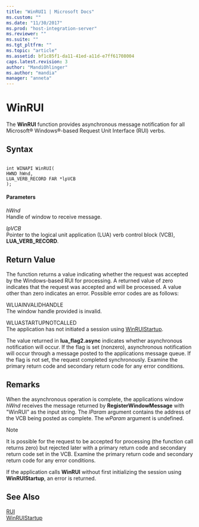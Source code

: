 ```yaml
---
title: "WinRUI1 | Microsoft Docs"
ms.custom: ""
ms.date: "11/30/2017"
ms.prod: "host-integration-server"
ms.reviewer: ""
ms.suite: ""
ms.tgt_pltfrm: ""
ms.topic: "article"
ms.assetid: bf1c85f1-da11-41ed-a11d-e7ff61708004
caps.latest.revision: 3
author: "MandiOhlinger"
ms.author: "mandia"
manager: "anneta"
---
```

# WinRUI
The **WinRUI** function provides asynchronous message notification for all Microsoft® Windows®-based Request Unit Interface (RUI) verbs.  
  
## Syntax  
  
```  
  
int WINAPI WinRUI(   
HWND hWnd,    
LUA_VERB_RECORD FAR *lpVCB  
);  
```  
  
#### Parameters  
 *hWnd*  
 Handle of window to receive message.  
  
 *lpVCB*  
 Pointer to the logical unit application (LUA) verb control block (VCB), **LUA_VERB_RECORD**.  
  
## Return Value  
 The function returns a value indicating whether the request was accepted by the Windows-based RUI for processing. A returned value of zero indicates that the request was accepted and will be processed. A value other than zero indicates an error. Possible error codes are as follows:  
  
 WLUAINVALIDHANDLE  
 The window handle provided is invalid.  
  
 WLUASTARTUPNOTCALLED  
 The application has not initiated a session using [WinRUIStartup](../core/winruistartup1.md).  
  
 The value returned in **lua_flag2.async** indicates whether asynchronous notification will occur. If the flag is set (nonzero), asynchronous notification will occur through a message posted to the applications message queue. If the flag is not set, the request completed synchronously. Examine the primary return code and secondary return code for any error conditions.  
  
## Remarks  
 When the asynchronous operation is complete, the applications window *hWnd* receives the message returned by **RegisterWindowMessage** with "WinRUI" as the input string. The *lParam* argument contains the address of the VCB being posted as complete. The *wParam* argument is undefined.  
  
> [!NOTE]
>  It is possible for the request to be accepted for processing (the function call returns zero) but rejected later with a primary return code and secondary return code set in the VCB. Examine the primary return code and secondary return code for any error conditions.  
  
 If the application calls **WinRUI** without first initializing the session using **WinRUIStartup**, an error is returned.  
  
## See Also  
 [RUI](../core/rui2.md)   
 [WinRUIStartup](../core/winruistartup1.md)